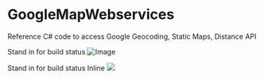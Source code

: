 # GoogleMapWebservices
Reference C# code to access Google Geocoding, Static Maps, Distance API


Stand in for build status
![Image](http://www.tictawf.net/CartographySalesman/Content/white.tictawf.com.512.png "icon")

Stand in for build status
Inline <img src="http://www.tictawf.net/CartographySalesman/Content/white.tictawf.com.512.png"/>
